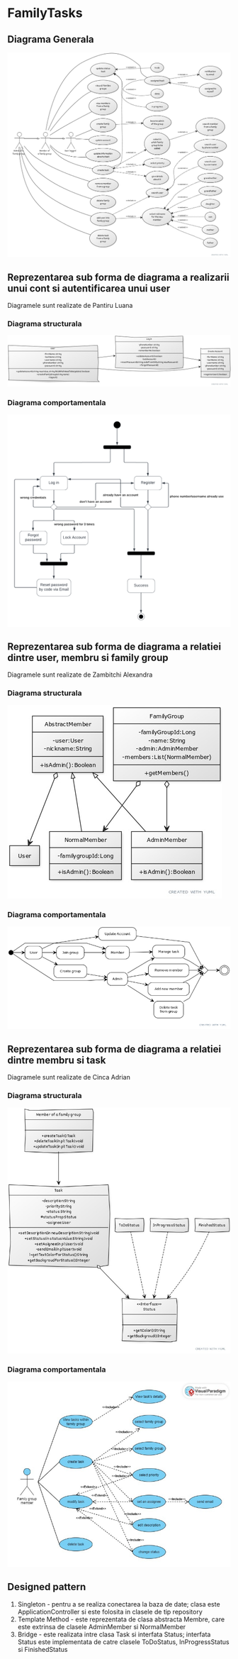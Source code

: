 # FamilyTasks

## Diagrama Generala
![diagrama_generala-user_diagram](https://github.com/LuanaPantiru/FamilyTasks/blob/master/diagrame/diagrama_generala-user_diagram.jpg)

## Reprezentarea sub forma de diagrama a realizarii unui cont si autentificarea unui user
Diagramele sunt realizate de Pantiru Luana
### Diagrama structurala
![Pantiru_Luana-class_diagram](https://github.com/LuanaPantiru/FamilyTasks/blob/master/diagrame/Pantiru%20Luana-class_diagram.jpg)
### Diagrama comportamentala
![Pantiru_Luana-activity_diagram](https://github.com/LuanaPantiru/FamilyTasks/blob/master/diagrame/Pantiru%20Luana-activity_diagram.png)

## Reprezentarea sub forma de diagrama a relatiei dintre user, membru si family group
Diagramele sunt realizate de Zambitchi Alexandra
### Diagrama structurala
![Zambitchi_Alexandra-class_diagram](https://github.com/LuanaPantiru/FamilyTasks/blob/master/diagrame/Zambitchi%20Alexandra-class_diagram.jpg)
### Diagrama comportamentala
![Zambitchi_Alexandra-activity_diagram](https://github.com/LuanaPantiru/FamilyTasks/blob/master/diagrame/Zambitchi%20Alexandra-activity_diagram.png)

## Reprezentarea sub forma de diagrama a relatiei dintre membru si task
Diagramele sunt realizate de Cinca Adrian
### Diagrama structurala
![Cinca Adrian-class_diagram](https://github.com/LuanaPantiru/FamilyTasks/blob/master/diagrame/Cinca%20Adrian-class_diagram.jpg)
### Diagrama comportamentala
![Cinca Adrian-user_diagram](https://github.com/LuanaPantiru/FamilyTasks/blob/master/diagrame/Cianca%20Adrian-user_diagram.jpeg)

## Designed pattern
1. Singleton - pentru a se realiza conectarea la baza de date; clasa este ApplicationController si este folosita in clasele de tip repository
2. Template Method - este reprezentata de clasa abstracta Membre, care este extrinsa de clasele AdminMember si NormalMember
3. Bridge - este realizata intre clasa Task si interfata Status; interfata Status este implementata de catre clasele ToDoStatus, InProgressStatus si FinishedStatus
